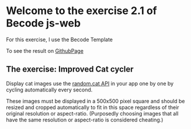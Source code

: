 # Welcome to the exercise 2.1 of Becode js-web

For this exercise, I use the Becode Template

To see the result on [GithubPage](https://nadtr.github.io/js-web-2.1/)



## The exercise:  **Improved Cat cycler**

Display cat images use the [random.cat API](https://aws.random.cat/meow) in your app one by one by cycling automatically every second. 

These images must be displayed in a 500x500 pixel square and should be resized and cropped automatically to fit in this space regardless of their original resolution or aspect-ratio. (Purposedly choosing images that all have the same resolution or aspect-ratio is considered cheating.)
